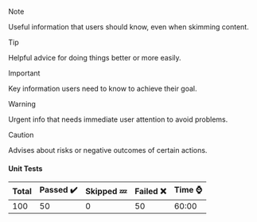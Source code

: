 > [!NOTE]
> Useful information that users should know, even when skimming content.

> [!TIP]
> Helpful advice for doing things better or more easily.

> [!IMPORTANT]
> Key information users need to know to achieve their goal.

> [!WARNING]
> Urgent info that needs immediate user attention to avoid problems.

> [!CAUTION]
> Advises about risks or negative outcomes of certain actions.


#### Unit Tests
|Total|Passed ✔️|Skipped 💤|Failed :x: |Time ⌚|
|:--|:--|:--|:--|:--|
|100|50|0|50|60:00|
